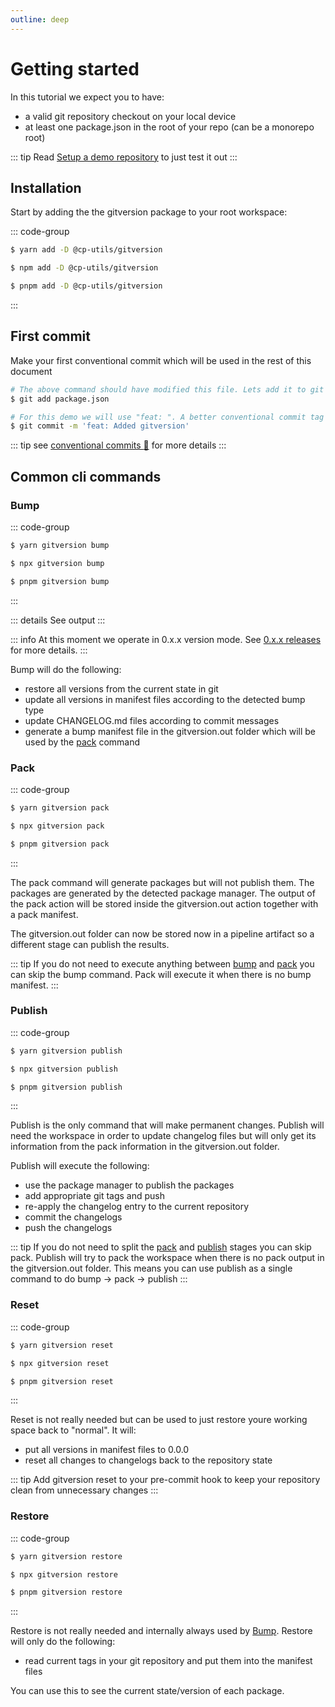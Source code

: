 ```yaml
---
outline: deep
---
```


<script setup>
  import AsciinemaPlayer from '../vue/asciinema-player.vue'
</script>

# Getting started

In this tutorial we expect you to have:
- a valid git repository checkout on your local device
- at least one package.json in the root of your repo (can be a monorepo root)

::: tip
Read [Setup a demo repository](../how-to/setup-demo-git) to just test it out
:::

## Installation

Start by adding the the gitversion package to your root workspace:

::: code-group

```sh [yarn]
$ yarn add -D @cp-utils/gitversion
```

```sh [npm]
$ npm add -D @cp-utils/gitversion
```

```sh [pnpm]
$ pnpm add -D @cp-utils/gitversion
```

:::

## First commit

Make your first conventional commit which will be used in the rest of this document
```sh
# The above command should have modified this file. Lets add it to git
$ git add package.json

# For this demo we will use "feat: ". A better conventional commit tag would be "chore: "
$ git commit -m 'feat: Added gitversion'
```
::: tip
see [conventional commits :link:](https://www.conventionalcommits.org/en/v1.0.0/) for more details
:::


## Common cli commands

### Bump

::: code-group

```sh [yarn]
$ yarn gitversion bump
```

```sh [npm]
$ npx gitversion bump
```

```sh [pnpm]
$ pnpm gitversion bump
```
:::

::: details See output
<AsciinemaPlayer data='./assets/bump.cast'/>
:::

::: info
At this moment we operate in 0.x.x version mode. See [0.x.x releases](../explanation/0.x.x-releases) for more details.
:::

Bump will do the following:
- restore all versions from the current state in git
- update all versions in manifest files according to the detected bump type
- update CHANGELOG.md files according to commit messages
- generate a bump manifest file in the gitversion.out folder which will be used by the [pack](#Pack) command

### Pack

::: code-group

```sh [yarn]
$ yarn gitversion pack
```

```sh [npm]
$ npx gitversion pack
```

```sh [pnpm]
$ pnpm gitversion pack
```
:::

The pack command will generate packages but will not publish them. The packages are generated by the detected package manager. The output of the pack action will be stored inside the gitversion.out action together with a pack manifest.

The gitversion.out folder can now be stored now in a pipeline artifact so a different stage can publish the results.

::: tip
If you do not need to execute anything between [bump](#Bump) and [pack](#Pack) you can skip the bump command. Pack will execute it when there is no bump manifest.
:::


### Publish

::: code-group

```sh [yarn]
$ yarn gitversion publish
```

```sh [npm]
$ npx gitversion publish
```

```sh [pnpm]
$ pnpm gitversion publish
```
:::

Publish is the only command that will make permanent changes. Publish will need the workspace in order to update changelog files but will only get its information from the pack information in the gitversion.out folder.

Publish will execute the following:
- use the package manager to publish the packages
- add appropriate git tags and push
- re-apply the changelog entry to the current repository
- commit the changelogs
- push the changelogs

::: tip
If you do not need to split the [pack](#Pack) and [publish](#Publish) stages you can skip pack. Publish will try to pack the workspace when there is no pack output in the gitversion.out folder.
This means you can use publish as a single command to do bump -> pack -> publish
:::

### Reset

::: code-group

```sh [yarn]
$ yarn gitversion reset
```

```sh [npm]
$ npx gitversion reset
```

```sh [pnpm]
$ pnpm gitversion reset
```
:::

Reset is not really needed but can be used to just restore youre working space back to "normal". It will:
- put all versions in manifest files to 0.0.0
- reset all changes to changelogs back to the repository state

::: tip
Add gitversion reset to your pre-commit hook to keep your repository clean from unnecessary changes
:::

### Restore

::: code-group

```sh [yarn]
$ yarn gitversion restore
```

```sh [npm]
$ npx gitversion restore
```

```sh [pnpm]
$ pnpm gitversion restore
```
:::

Restore is not really needed and internally always used by [Bump](#Bump). Restore will only do the following:
- read current tags in your git repository and put them into the manifest files

You can use this to see the current state/version of each package.
